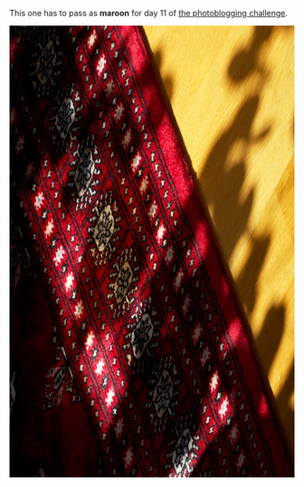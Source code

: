 ---
---

This one has to pass as **maroon** for day 11 of [the photoblogging challenge](https://micro.welltempered.net/2022/04/30/134700.html).

<img src="/images/maroon.jpg" alt="A red, sorry maroon, rug against oak wood flooring." width="1200" height="800" />
